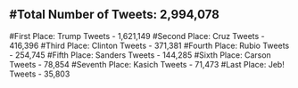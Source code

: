 #Total Number of Tweets: 2,994,078 
---
#First Place: Trump Tweets - 1,621,149
#Second Place: Cruz Tweets - 416,396
#Third Place: Clinton Tweets - 371,381
#Fourth Place: Rubio Tweets - 254,745
#Fifth Place: Sanders Tweets - 144,285
#Sixth Place: Carson Tweets - 78,854
#Seventh Place: Kasich Tweets - 71,473
#Last Place: Jeb! Tweets - 35,803
